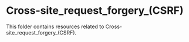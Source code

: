 # Cross-site_request_forgery_(CSRF)
This folder contains resources related to Cross-site_request_forgery_(CSRF).
